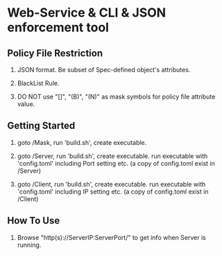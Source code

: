 # Web-Service & CLI & JSON enforcement tool

## Policy File Restriction

1. JSON format. Be subset of Spec-defined object's attributes.

2. BlackList Rule.

3. DO NOT use "[]", "(B)", "(N)" as mask symbols for policy file attribute value.

## Getting Started

1. goto /Mask, run 'build.sh', create executable.

2. goto /Server, run 'build.sh', create executable.
   run executable with 'config.toml' including Port setting etc. (a copy of config.toml exist in /Server)

3. goto /Client, run 'build.sh', create executable.
   run executable with 'config.toml' including IP setting etc. (a copy of config.toml exist in /Client)

## How To Use

1. Browse "http(s)://ServerIP:ServerPort/" to get info when Server is running. 
